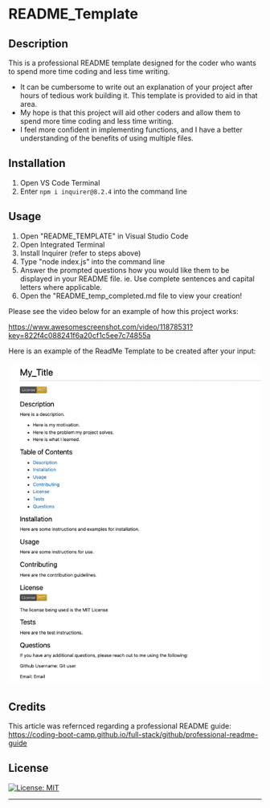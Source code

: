 # README_Template

## Description

This is a professional README template designed for the coder who wants to spend more time coding and less time writing. 

- It can be cumbersome to write out an explanation of your project after hours of tedious work building it. This template is provided to aid in that area.
- My hope is that this project will aid other coders and allow them to spend more time coding and less time writing.
- I feel more confident in implementing functions, and I have a better understanding of the benefits of using multiple files.

## Installation

1. Open VS Code Terminal
2. Enter `npm i inquirer@8.2.4` into the command line


## Usage

1. Open "README_TEMPLATE" in Visual Studio Code
2. Open Integrated Terminal
3. Install Inquirer (refer to steps above)
4. Type "node index.js" into the command line
5. Answer the prompted questions how you would like them to be displayed in your README file. ie. Use complete sentences and capital letters where applicable.
6. Open the "README_temp_completed.md file to view your creation!

Please see the video below for an example of how this project works:

https://www.awesomescreenshot.com/video/11878531?key=822f4c088241f6a20cf1c5ee7c74855a

Here is an example of the ReadMe Template to be created after your input:

![Screenshot](./Develop/utils/Screenshot.png)

## Credits

This article was refernced regarding a professional README guide:
https://coding-boot-camp.github.io/full-stack/github/professional-readme-guide

## License

[![License: MIT](https://img.shields.io/badge/License-MIT-yellow.svg)](https://opensource.org/licenses/MIT)

  
---